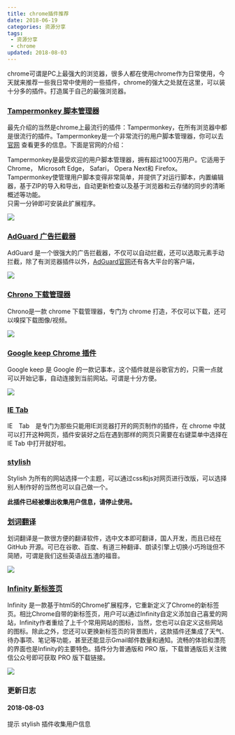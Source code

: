 ```yaml
---
title: chrome插件推荐
date: 2018-06-19
categories: 资源分享
tags: 
 - 资源分享
 - chrome
updated: 2018-08-03
---
```


chrome可谓是PC上最强大的浏览器，很多人都在使用chrome作为日常使用，今天就来推荐一些我日常中使用的一些插件，chrome的强大之处就在这里，可以装十分多的插件。打造属于自己的最强浏览器。

<!-- more -->

### [Tampermonkey 脚本管理器](https://chrome.google.com/webstore/detail/tampermonkey/dhdgffkkebhmkfjojejmpbldmpobfkfo?utm_source=chrome-ntp-icon)

最先介绍的当然是chrome上最流行的插件：Tampermonkey，在所有浏览器中都是很流行的插件。Tampermonkey是一个非常流行的用户脚本管理器，你可以去 [官网](http://tampermonkey.net/) 查看更多的信息。下面是官网的介绍：

Tampermonkey是最受欢迎的用户脚本管理器，拥有超过1000万用户。它适用于 Chrome， Microsoft Edge， Safari， Opera Next和 Firefox。   
Tampermonkey使管理用户脚本变得非常简单，并提供了对运行脚本，内置编辑器，基于ZIP的导入和导出，自动更新检查以及基于浏览器和云存储的同步的清晰概述等功能。   
只需一分钟即可安装此扩展程序。

![](https://blog-1253491707.piccd.myqcloud.com/images/tampermonkey-min.png/style)

### [AdGuard 广告拦截器](https://chrome.google.com/webstore/detail/adguard-adblocker/bgnkhhnnamicmpeenaelnjfhikgbkllg)

AdGuard 是一个很强大的广告拦截器，不仅可以自动拦截，还可以选取元素手动拦截，除了有浏览器插件以外，[AdGuard官网](https://adguard.com/zh_cn/welcome.html)还有各大平台的客户端，

![](https://blog-1253491707.piccd.myqcloud.com/images/AdGuard-min.png/style)

### [Chrono 下载管理器](https://chrome.google.com/webstore/detail/chrono-download-manager/mciiogijehkdemklbdcbfkefimifhecn)

Chrono是一款 chrome 下载管理器，专门为 chrome 打造，不仅可以下载，还可以嗅探下载图像/视频。

![](https://blog-1253491707.piccd.myqcloud.com/images/Chono-min.png/style)

### [Google keep Chrome 插件](https://chrome.google.com/webstore/detail/google-keep-chrome-extens/lpcaedmchfhocbbapmcbpinfpgnhiddi)

Google keep 是 Google 的一款记事本，这个插件就是谷歌官方的，只需一点就可以开始记事，自动连接到当前网站。可谓是十分方便。

![](https://blog-1253491707.piccd.myqcloud.com/images/Google_keep-min.png/style)

### [IE Tab](https://chrome.google.com/webstore/detail/ie-tab/hehijbfgiekmjfkfjpbkbammjbdenadd)

IE　Tab　是专门为那些只能用IE浏览器打开的网页制作的插件，在 chrome 中就可以打开这种网页，插件安装好之后在遇到那样的网页只需要在右键菜单中选择在IE Tab 中打开就好啦。

### [stylish](https://chrome.google.com/webstore/detail/stylish-custom-themes-for/fjnbnpbmkenffdnngjfgmeleoegfcffe) 

Stylish 为所有的网站选择一个主题，可以通过css和js对网页进行改版，可以选择别人制作好的当然也可以自己做一个。

**此插件已经被爆出收集用户信息，请停止使用。**

### [划词翻译](https://chrome.google.com/webstore/detail/%E5%88%92%E8%AF%8D%E7%BF%BB%E8%AF%91/ikhdkkncnoglghljlkmcimlnlhkeamad)

划词翻译是一款很方便的翻译软件，选中文本即可翻译，国人开发，而且已经在 GitHub 开源。可已在谷歌、百度、有道三种翻译、朗读引擎上切换小巧玲珑但不简陋，可谓是我们这些英语战五渣的福音。

![](https://blog-1253491707.piccd.myqcloud.com/images/%E5%88%92%E8%AF%8D%E7%BF%BB%E8%AF%91.gif/style)

### [Infinity 新标签页](https://chrome.google.com/webstore/detail/infinity-new-tab/dbfmnekepjoapopniengjbcpnbljalfg?utm_source=InfinityNewtab)

Infinity 是一款基于html5的Chrome扩展程序，它重新定义了Chrome的新标签页。相比Chrome自带的新标签页，用户可以通过Infinity自定义添加自己喜爱的网站，Infinity作者重绘了上千个常用网站的图标，当然，您也可以自定义这些网站的图标。除此之外，您还可以更换新标签页的背景图片，这款插件还集成了天气、待办事项、笔记等功能，甚至还能显示Gmail邮件数量和通知。流畅的体验和漂亮的界面也是Infinity的主要特色。插件分为普通版和 PRO 版，下载普通版后关注微信公众号即可获取 PRO 版下载链接。

![](https://blog-1253491707.piccd.myqcloud.com/images/infinity.png/style)

### 更新日志

#### 2018-08-03

提示 stylish 插件收集用户信息